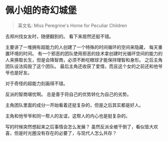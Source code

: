 # 佩小姐的奇幻城堡

> 英文名: Miss Peregrine's Home for Peculiar Children 

去郑州找女友时，随便翻到的。
看下来居然还挺不错。

主要讲了一堆拥有超能力的人创建了一个特殊的时间循环的空间来隐藏，
每天重置环境的时间。
有一个邪恶的团队使用邪恶的技术拿创建时光循环空间的能力的人来换取长生，但是会降智商，必须不断吃眼球才能保持理智和身形。
之后主角团队设法捣毁了这个团队。
最后主角还收获了爱情，而且这个女的之前还和他爷爷也是好友。

对于奇怪的超能力刻画得不错。

反派的智商堪忧啊。
总是善于将自己的优势转化为自己的劣势。

主角团队里面的成分一开始看着还挺复杂的，但是之后其实都是好人。

主角和他爷爷和同一帮人的友谊，这帮人的内心也是挺复杂的。

写的时候突然想起来之后事情会怎么发展？
虽然反派全被干倒了，看似皆大欢喜，但是时光圈没有存在的必要了，与现代人怎么共存？
